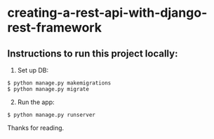 # creating-a-rest-api-with-django-rest-framework

## Instructions to run this project locally:   
  
1. Set up DB:   
   
```console  
$ python manage.py makemigrations   
$ python manage.py migrate   
```  
   
2. Run the app:   
  
```console   
$ python manage.py runserver  
```   

Thanks for reading.
